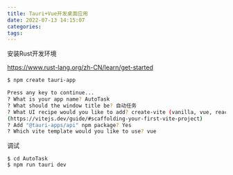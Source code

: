 ```yaml
---
title: Tauri+Vue开发桌面应用
date: 2022-07-13 14:15:07
categories:
tags:
---
```




安装Rust开发环境

https://www.rust-lang.org/zh-CN/learn/get-started





```sh
$ npm create tauri-app

Press any key to continue...
? What is your app name? AutoTask
? What should the window title be? 自动任务
? What UI recipe would you like to add? create-vite (vanilla, vue, react, svelte, preact, lit) 
(https://vitejs.dev/guide/#scaffolding-your-first-vite-project)
? Add "@tauri-apps/api" npm package? Yes
? Which vite template would you like to use? vue
```

调试

```
$ cd AutoTask
$ npm run tauri dev
```

